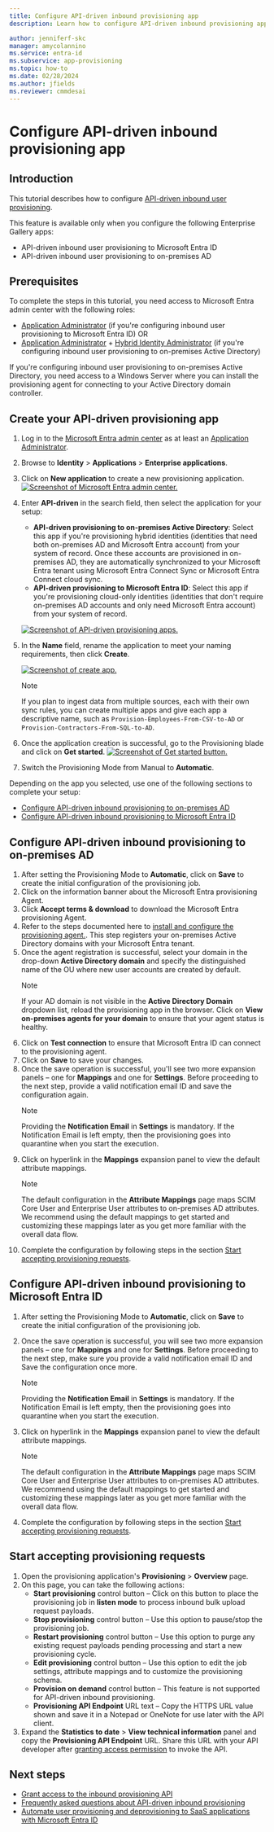```yaml
---
title: Configure API-driven inbound provisioning app
description: Learn how to configure API-driven inbound provisioning app.

author: jenniferf-skc
manager: amycolannino
ms.service: entra-id
ms.subservice: app-provisioning
ms.topic: how-to
ms.date: 02/28/2024
ms.author: jfields
ms.reviewer: cmmdesai
---
```


# Configure API-driven inbound provisioning app

## Introduction

This tutorial describes how to configure [API-driven inbound user provisioning](inbound-provisioning-api-concepts.md). 

This feature is available only when you configure the following Enterprise Gallery apps: 
* API-driven inbound user provisioning to Microsoft Entra ID
* API-driven inbound user provisioning to on-premises AD

## Prerequisites
To complete the steps in this tutorial, you need access to Microsoft Entra admin center with the following roles: 

* [Application Administrator](~/identity/role-based-access-control/permissions-reference.md#application-administrator) (if you're configuring inbound user provisioning to Microsoft Entra ID) OR
* [Application Administrator](~/identity/role-based-access-control/permissions-reference.md#application-administrator) + [Hybrid Identity Administrator](~/identity/role-based-access-control/permissions-reference.md#hybrid-identity-administrator) (if you're configuring inbound user provisioning to on-premises Active Directory)

If you're configuring inbound user provisioning to on-premises Active Directory, you need access to a Windows Server where you can install the provisioning agent for connecting to your Active Directory domain controller. 

## Create your API-driven provisioning app

1. Log in to the [Microsoft Entra admin center](<https://entra.microsoft.com>) as at least an [Application Administrator](https://go.microsoft.com/fwlink/?linkid=2247823).
2. Browse to **Identity** > **Applications** > **Enterprise applications**.
3. Click on **New application** to create a new provisioning application. 
     [![Screenshot of Microsoft Entra admin center.](media/inbound-provisioning-api-configure-app/provisioning-entra-admin-center.png)](media/inbound-provisioning-api-configure-app/provisioning-entra-admin-center.png#lightbox)
4. Enter **API-driven** in the search field, then select the application for your setup:
     * **API-driven provisioning to on-premises Active Directory**: Select this app if you're provisioning hybrid identities (identities that need both on-premises AD and Microsoft Entra account) from your system of record. Once these accounts are provisioned in on-premises AD, they are automatically synchronized to your Microsoft Entra tenant using Microsoft Entra Connect Sync or Microsoft Entra Connect cloud sync.
     * **API-driven provisioning to Microsoft Entra ID**: Select this app if you're provisioning cloud-only identities (identities that don't require on-premises AD accounts and only need Microsoft Entra account) from your system of record.
     
     [![Screenshot of API-driven provisioning apps.](media/inbound-provisioning-api-configure-app/api-driven-inbound-provisioning-apps.png)](media/inbound-provisioning-api-configure-app/api-driven-inbound-provisioning-apps.png#lightbox)

5. In the **Name** field, rename the application to meet your naming requirements, then click **Create**.

     [![Screenshot of create app.](media/inbound-provisioning-api-configure-app/provisioning-create-inbound-provisioning-app.png)](media/inbound-provisioning-api-configure-app/provisioning-create-inbound-provisioning-app.png#lightbox)

     > [!NOTE]
     > If you plan to ingest data from multiple sources, each with their own sync rules, you can create multiple apps and give each app a descriptive name, such as `Provision-Employees-From-CSV-to-AD` or `Provision-Contractors-From-SQL-to-AD`.
6. Once the application creation is successful, go to the Provisioning blade and click on **Get started**.
     [![Screenshot of Get started button.](media/inbound-provisioning-api-configure-app/provisioning-overview-get-started.png)](media/inbound-provisioning-api-configure-app/provisioning-overview-get-started.png#lightbox)
7. Switch the Provisioning Mode from Manual to **Automatic**.

Depending on the app you selected, use one of the following sections to complete your setup: 
* [Configure API-driven inbound provisioning to on-premises AD](#configure-api-driven-inbound-provisioning-to-on-premises-ad)
* [Configure API-driven inbound provisioning to Microsoft Entra ID](#configure-api-driven-inbound-provisioning-to-azure-ad)

## Configure API-driven inbound provisioning to on-premises AD

1. After setting the Provisioning Mode to **Automatic**, click on **Save** to create the initial configuration of the provisioning job. 
1. Click on the information banner about the Microsoft Entra provisioning Agent.
1. Click **Accept terms & download** to download the Microsoft Entra provisioning Agent.
1. Refer to the steps documented here to [install and configure the provisioning agent.](https://go.microsoft.com/fwlink/?linkid=2241216). This step registers your on-premises Active Directory domains with your Microsoft Entra tenant.
1. Once the agent registration is successful, select your domain in the drop-down **Active Directory domain** and specify the distinguished name of the OU where new user accounts are created by default.
     > [!NOTE]
     > If your AD domain is not visible in the **Active Directory Domain** dropdown list, reload the provisioning app in the browser. Click on **View on-premises agents for your domain** to ensure that your agent status is healthy.
1. Click on **Test connection** to ensure that Microsoft Entra ID can connect to the provisioning agent.
1. Click on **Save** to save your changes.
1. Once the save operation is successful, you'll see two more expansion panels – one for **Mappings** and one for **Settings**. Before proceeding to the next step, provide a valid notification email ID and save the configuration again.
     > [!NOTE]
     > Providing the **Notification Email** in **Settings** is mandatory. If the Notification Email is left empty, then the provisioning goes into quarantine when you start the execution.
1. Click on hyperlink in the **Mappings** expansion panel to view the default attribute mappings. 
     > [!NOTE]
     > The default configuration in the **Attribute Mappings** page maps SCIM Core User and Enterprise User attributes to on-premises AD attributes. We recommend using the default mappings to get started and customizing these mappings later as you get more familiar with the overall data flow.
1. Complete the configuration by following steps in the section [Start accepting provisioning requests](#start-accepting-provisioning-requests).


<a name='configure-api-driven-inbound-provisioning-to-azure-ad'></a>

## Configure API-driven inbound provisioning to Microsoft Entra ID
 

1. After setting the Provisioning Mode to **Automatic**, click on **Save** to create the initial configuration of the provisioning job. 
1. Once the save operation is successful, you will see two more expansion panels – one for **Mappings** and one for **Settings**. Before proceeding to the next step, make sure you provide a valid notification email ID and Save the configuration once more. 

     > [!NOTE]
     > Providing the **Notification Email** in **Settings** is mandatory. If the Notification Email is left empty, then the provisioning goes into quarantine when you start the execution.
1. Click on hyperlink in the **Mappings** expansion panel to view the default attribute mappings. 
     > [!NOTE]
     > The default configuration in the **Attribute Mappings** page maps SCIM Core User and Enterprise User attributes to on-premises AD attributes. We recommend using the default mappings to get started and customizing these mappings later as you get more familiar with the overall data flow.
1. Complete the configuration by following steps in the section [Start accepting provisioning requests](#start-accepting-provisioning-requests).

## Start accepting provisioning requests

1. Open the provisioning application's **Provisioning** > **Overview** page. 
1. On this page, you can take the following actions: 
     - **Start provisioning** control button – Click on this button to place the provisioning job in **listen mode** to process inbound bulk upload request payloads.  
     - **Stop provisioning** control button – Use this option to pause/stop the provisioning job. 
     - **Restart provisioning** control button – Use this option to purge any existing request payloads pending processing and start a new provisioning cycle. 
     - **Edit provisioning** control button – Use this option to edit the job settings, attribute mappings and to customize the provisioning schema. 
     - **Provision on demand** control button – This feature is not supported for API-driven inbound provisioning. 
     - **Provisioning API Endpoint** URL text – Copy the HTTPS URL value shown and save it in a Notepad or OneNote for use later with the API client.
1. Expand the **Statistics to date** > **View technical information** panel and copy the **Provisioning API Endpoint** URL. Share this URL with your API developer after [granting access permission](inbound-provisioning-api-grant-access.md) to invoke the API. 

## Next steps
- [Grant access to the inbound provisioning API](inbound-provisioning-api-grant-access.md)
- [Frequently asked questions about API-driven inbound provisioning](inbound-provisioning-api-faqs.md)
- [Automate user provisioning and deprovisioning to SaaS applications with Microsoft Entra ID](user-provisioning.md)

